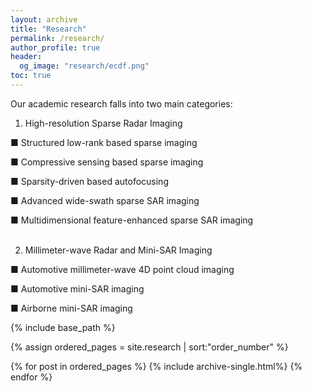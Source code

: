 ```yaml
---
layout: archive
title: "Research"
permalink: /research/
author_profile: true
header:
  og_image: "research/ecdf.png"
toc: true
---
```

Our academic research falls into two main categories:

1) High-resolution Sparse Radar Imaging

■ Structured low-rank based sparse imaging

■ Compressive sensing based sparse imaging

■ Sparsity-driven based autofocusing

■ Advanced wide-swath sparse SAR imaging

■ Multidimensional feature-enhanced sparse SAR imaging
<br>
<br>

2) Millimeter-wave Radar and Mini-SAR Imaging

■ Automotive millimeter-wave 4D point cloud imaging

■ Automotive mini-SAR imaging

■ Airborne mini-SAR imaging

<nbsp>

{% include base_path %}

{% assign ordered_pages = site.research | sort:"order_number" %}

{% for post in ordered_pages %}
  {% include archive-single.html%}
{% endfor %}

